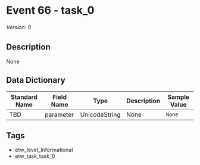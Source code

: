 # Event 66 - task_0
###### Version: 0

## Description
None

## Data Dictionary
|Standard Name|Field Name|Type|Description|Sample Value|
|---|---|---|---|---|
|TBD|parameter|UnicodeString|None|`None`|

## Tags
* etw_level_Informational
* etw_task_task_0
